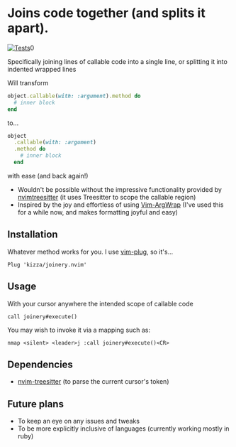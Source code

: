 # Joins code together (and splits it apart).
[![Tests](https://github.com/kizza/joinery.nvim/actions/workflows/tests.yml/badge.svg)](https://github.com/kizza/joinery.nvim/actions/workflows/tests.yml)0

Specifically joining lines of callable code into a single line, or splitting it into indented wrapped lines

<!-- ![example workflow](https://github.com/kizza/jump-from-treesitter.nvim/actions/workflows/tests.yml/badge.svg) -->

Will transform
```ruby
object.callable(with: :argument).method do
  # inner block
end
```

to...
```ruby
object
  .callable(with: :argument)
  .method do
    # inner block
  end
```

with ease (and back again!)

- Wouldn't be possible without the impressive functionality provided by [nvimtreesitter](https://github.com/nvim-treesitter/nvim-treesitter)
  (it uses Treesitter to scope the callable region)
- Inspired by the joy and effortless of using [Vim-ArgWrap](https://github.com/FooSoft/vim-argwrap)
  (I've used this for a while now, and makes formatting joyful and easy)

## Installation

Whatever method works for you.  I use [vim-plug](https://github.com/junegunn/vim-plug), so it's...

```vim
Plug 'kizza/joinery.nvim'
```

## Usage

With your cursor anywhere the intended scope of callable code
```vim
call joinery#execute()
```

You may wish to invoke it via a mapping such as:
```vim
nmap <silent> <leader>j :call joinery#execute()<CR>
```

## Dependencies

- [nvim-treesitter](https://github.com/nvim-treesitter/nvim-treesitter) (to parse the current cursor's token)

## Future plans

- To keep an eye on any issues and tweaks
- To be more explicitly inclusive of languages (currently working mostly in ruby)

